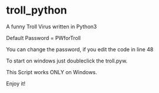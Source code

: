 # troll_python
A funny Troll Virus written in Python3 

Default Password = PWforTroll

You can change the password, if you edit the code in line 48

To start on windows just doubleclick the troll.pyw.

This Script works ONLY on Windows.

Enjoy it!
